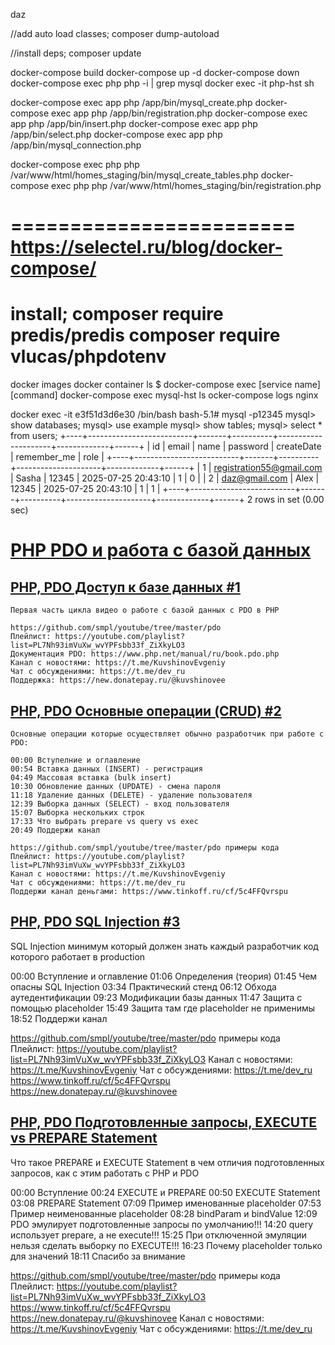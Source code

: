 daz

//add auto load classes;
composer dump-autoload

//install deps;
composer update

docker-compose build
docker-compose up -d
docker-compose down
docker-compose exec php php -i | grep mysql
docker exec -it  php-hst sh

docker-compose exec app php /app/bin/mysql_create.php
docker-compose exec app php /app/bin/registration.php
docker-compose exec app php /app/bin/insert.php
docker-compose exec app php /app/bin/select.php
docker-compose exec app php /app/bin/mysql_connection.php

docker-compose exec php php /var/www/html/homes_staging/bin/mysql_create_tables.php
docker-compose exec php php /var/www/html/homes_staging/bin/registration.php

========================
https://selectel.ru/blog/docker-compose/
==========================
install;
composer require predis/predis
composer require vlucas/phpdotenv
===
docker images
docker container ls
$ docker-compose exec [service name] [command]
docker-compose exec mysql-hst ls
ocker-compose logs nginx

docker exec -it e3f51d3d6e30 /bin/bash
bash-5.1# mysql -p12345
mysql> show databases;
mysql> use example
mysql> show tables;
mysql> select * from users;
+----+--------------------------+-------+----------+---------------------+-------------+------+
| id | email                    | name  | password | createDate          | remember_me | role |
+----+--------------------------+-------+----------+---------------------+-------------+------+
|  1 | registration55@gmail.com | Sasha | 12345    | 2025-07-25 20:43:10 | 1           |    0 |
|  2 | daz@gmail.com            | Alex  | 12345    | 2025-07-25 20:43:10 | 1           |    1 |
+----+--------------------------+-------+----------+---------------------+-------------+------+
2 rows in set (0.00 sec)



# [PHP PDO и работа с базой данных](https://www.youtube.com/playlist?list=PL7Nh93imVuXw_wvYPFsbb33f_ZiXkyLO3)

## [PHP, PDO Доступ к базе данных #1](https://www.youtube.com/watch?v=_xLkdtEvbWQ&list=PL7Nh93imVuXw_wvYPFsbb33f_ZiXkyLO3&index=1)

```
Первая часть цикла видео о работе с базой данных с PDO в PHP

https://github.com/smpl/youtube/tree/master/pdo
Плейлист: https://youtube.com/playlist?list=PL7Nh93imVuXw_wvYPFsbb33f_ZiXkyLO3
Документация PDO: https://www.php.net/manual/ru/book.pdo.php
Канал с новостями: https://t.me/KuvshinovEvgeniy
Чат с обсуждениями: https://t.me/dev_ru
Поддержка: https://new.donatepay.ru/@kuvshinovee
```

## [PHP, PDO Основные операции (CRUD) #2](https://www.youtube.com/watch?v=5s_4-S5Z0f0&list=PL7Nh93imVuXw_wvYPFsbb33f_ZiXkyLO3&index=2)

```
Основные операции которые осуществляет обычно разработчик при работе с PDO:

00:00 Вступелние и оглавление 
00:54 Вставка данных (INSERT) - регистрация
04:49 Массовая вставка (bulk insert)
10:30 Обновление данных (UPDATE) - смена пароля
11:18 Удаление данных (DELETE) - удаление пользователя
12:39 Выборка данных (SELECT) - вход пользователя
15:07 Выборка нескольких строк
17:33 Что выбрать prepare vs query vs exec 
20:49 Поддержи канал

https://github.com/smpl/youtube/tree/master/pdo примеры кода
Плейлист: https://youtube.com/playlist?list=PL7Nh93imVuXw_wvYPFsbb33f_ZiXkyLO3
Канал с новостями: https://t.me/KuvshinovEvgeniy
Чат с обсуждениями: https://t.me/dev_ru
Поддержи канал деньгами: https://www.tinkoff.ru/cf/5c4FFQvrspu
```

## [PHP, PDO SQL Injection #3](https://youtu.be/a8tEQmY3jZY)

SQL Injection минимум который должен знать каждый разработчик код которого работает в production

00:00 Вступление и оглавление
01:06 Определения (теория)
01:45 Чем опасны SQL Injection
03:34 Практический стенд
06:12 Обхода аутедентификации
09:23 Модификации базы данных
11:47 Защита с помощью placeholder
15:49 Защита там где placeholder не применимы
18:52 Поддержи канал

https://github.com/smpl/youtube/tree/master/pdo примеры кода
Плейлист: https://youtube.com/playlist?list=PL7Nh93imVuXw_wvYPFsbb33f_ZiXkyLO3
Канал с новостями: https://t.me/KuvshinovEvgeniy
Чат с обсуждениями: https://t.me/dev_ru
https://www.tinkoff.ru/cf/5c4FFQvrspu
https://new.donatepay.ru/@kuvshinovee

## [PHP, PDO Подготовленные запросы, EXECUTE vs PREPARE Statement](https://www.youtube.com/watch?v=crDvjTUvdi4)

Что такое PREPARE и EXECUTE Statement в чем отличия подготовленных запросов, как с этим работать с PHP и PDO

00:00 Вступление
00:24 EXECUTE и PREPARE
00:50 EXECUTE Statement
03:08 PREPARE Statement
07:09 Пример именованные placeholder
07:53 Пример неименованные placeholder
08:28 bindParam и bindValue
12:09 PDO эмулирует подготовленные запросы по умолчанию!!!
14:20 query использует prepare, а не execute!!!
15:25 При отключенной эмуляции нельзя сделать выборку по EXECUTE!!!
16:23 Почему placeholder только для значений
18:11 Спасибо за внимание 


https://github.com/smpl/youtube/tree/master/pdo примеры кода
Плейлист: https://youtube.com/playlist?list=PL7Nh93imVuXw_wvYPFsbb33f_ZiXkyLO3
https://www.tinkoff.ru/cf/5c4FFQvrspu
https://new.donatepay.ru/@kuvshinovee
Канал с новостями: https://t.me/KuvshinovEvgeniy
Чат с обсуждениями: https://t.me/dev_ru